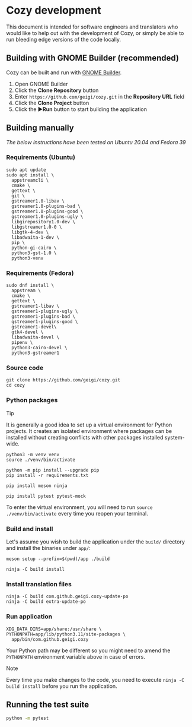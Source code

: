 # Cozy development

This document is intended for software engineers and translators who would like to help out with the development of Cozy, or simply be able to run bleeding edge versions of the code locally.


## Building with GNOME Builder (recommended)

Cozy can be built and run with [GNOME Builder](https://apps.gnome.org/Builder/).

1. Open GNOME Builder
2. Click the **Clone Repository** button
3. Enter `https://github.com/geigi/cozy.git` in the **Repository URL** field
4. Click the **Clone Project** button
5. Click the ▶️**Run** button to start building the application


## Building manually

_The below instructions have been tested on Ubuntu 20.04 and Fedora 39_


### Requirements (Ubuntu)

```console
sudo apt update
sudo apt install \
  appstreamcli \
  cmake \
  gettext \
  git \
  gstreamer1.0-libav \
  gstreamer1.0-plugins-bad \
  gstreamer1.0-plugins-good \
  gstreamer1.0-plugins-ugly \
  libgirepository1.0-dev \
  libgstreamer1.0-0 \
  libgtk-4-dev \
  libadwaita-1-dev \
  pip \
  python-gi-cairo \
  python3-gst-1.0 \
  python3-venv
```


### Requirements (Fedora)

```console
sudo dnf install \
  appstream \
  cmake \
  gettext \
  gstreamer1-libav \
  gstreamer1-plugins-ugly \
  gstreamer1-plugins-bad \
  gstreamer1-plugins-good \
  gstreamer1-devel\
  gtk4-devel \
  libadwaita-devel \
  pipenv \
  python3-cairo-devel \
  python3-gstreamer1
```


### Source code

```console
git clone https://github.com/geigi/cozy.git
cd cozy
```


### Python packages

> [!TIP]
> It is generally a good idea to set up a virtual environment for Python projects. It creates an isolated environment where packages can be installed without creating conflicts with other packages installed system-wide.

```console
python3 -m venv venv
source ./venv/bin/activate

python -m pip install --upgrade pip
pip install -r requirements.txt

pip install meson ninja

pip install pytest pytest-mock
```

To enter the virtual environment, you will need to run `source ./venv/bin/activate` every time you reopen your terminal.


### Build and install

Let's assume you wish to build the application under the `build/` directory and install the binaries under `app/`:

```console
meson setup --prefix=$(pwd)/app ./build

ninja -C build install
```


### Install translation files

```console
ninja -C build com.github.geigi.cozy-update-po
ninja -C build extra-update-po
```


### Run application

```console
XDG_DATA_DIRS=app/share:/usr/share \
PYTHONPATH=app/lib/python3.11/site-packages \
  app/bin/com.github.geigi.cozy
```

Your Python path may be different so you might need to amend the `PYTHONPATH` environment variable above in case of errors.

> [!NOTE]
> Every time you make changes to the code, you need to execute `ninja -C build install` before you run the application.


## Running the test suite

```bash
python -m pytest
```

